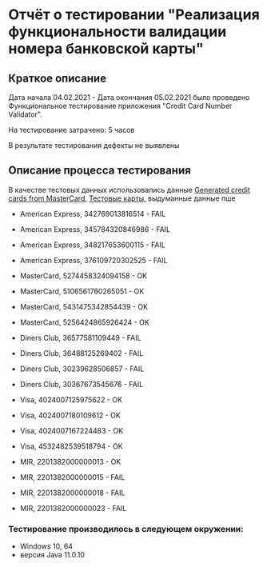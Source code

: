 # Отчёт о тестировании "Реализация функциональности валидации номера банковской карты"

## Краткое описание
Дата начала 04.02.2021 - Дата окончания 05.02.2021 было проведено Функциональное тестирование приложения "Credit Card Number Validator".

На тестирование затрачено: 5 часов

В результате тестирования дефекты не выявлены

## Описание процесса тестирования

В качестве тестовых данных использовались данные [Generated credit cards from MasterCard](https://www.getcreditcardnumbers.com/generated-credit-card-numbers), [Тестовые карты](https://developer.rbk.money/docs/payments/refs/testcards/), выдуманные данные
пше

- American Express, 342769013816514 - FAIL
- American Express, 345784320846986 - FAIL
- American Express, 348217653600115 - FAIL
- American Express, 376109720302525 - FAIL

  
- MasterCard, 5274458324094158 - OK
- MasterCard, 5106561760265051 - OK
- MasterCard, 5431475342854439 - OK
- MasterCard, 5256424865926424 - OK
  

- Diners Club, 36577581109449 - FAIL
- Diners Club, 36488125269402 - FAIL
- Diners Club, 30239628506857 - FAIL
- Diners Club, 30367673545676 - FAIL


- Visa, 4024007125975622 - OK
- Visa, 4024007180109612 - OK
- Visa, 4024007167224483 - OK
- Visa, 4532482539518794 - OK


- MIR, 2201382000000013 - OK
- MIR, 2201382000000015 - FAIL
- MIR, 2201382000000018 - FAIL
- MIR, 2201382000000023 - FAIL



### Тестирование производилось в следующем окружении:

- Windows 10, 64
- версия Java 11.0.10
